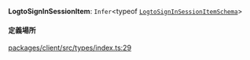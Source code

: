 **LogtoSignInSessionItem**: `Infer`<typeof [`LogtoSignInSessionItemSchema`](../variables/LogtoSignInSessionItemSchema.md)\>

#### 定義場所

[packages/client/src/types/index.ts:29](https://github.com/logto-io/js/blob/f0f78e6/packages/client/src/types/index.ts#L29)
